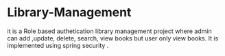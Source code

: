 # Library-Management
it is a Role based authetication library management project where admin can add ,update, delete, search, view books but user only view books. It is implemented using spring security .
